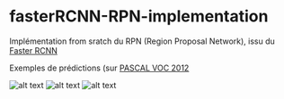 # fasterRCNN-RPN-implementation


Implémentation from sratch du RPN (Region Proposal Network), issu du [Faster RCNN](https://arxiv.org/abs/1506.01497)

Exemples de prédictions (sur [PASCAL VOC 2012](http://host.robots.ox.ac.uk/pascal/VOC/voc2012)

![alt text](https://github.com/lulud41/fasterRCNN-RPN-implementation/blob/master/pred1.PNG?raw=true)
![alt text](https://github.com/lulud41/fasterRCNN-RPN-implementation/blob/master/pred2.PNG?raw=true)
![alt text](https://github.com/lulud41/fasterRCNN-RPN-implementation/blob/master/pred3.PNG?raw=true)
